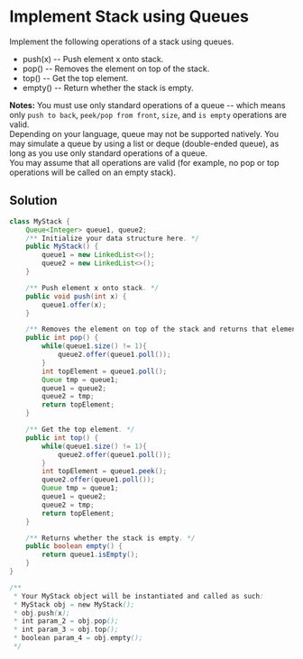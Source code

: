 # Implement Stack using Queues
Implement the following operations of a stack using queues.

+ push(x) -- Push element x onto stack.
+ pop() -- Removes the element on top of the stack.
+ top() -- Get the top element.
+ empty() -- Return whether the stack is empty.  

**Notes:**
You must use only standard operations of a queue -- which means only `push to back`, `peek/pop from front`, `size`, and `is empty` operations are valid.  
Depending on your language, queue may not be supported natively. You may simulate a queue by using a list or deque (double-ended queue), as long as you use only standard operations of a queue.  
You may assume that all operations are valid (for example, no pop or top operations will be called on an empty stack).  

## Solution
```java
class MyStack {
    Queue<Integer> queue1, queue2;
    /** Initialize your data structure here. */
    public MyStack() {
        queue1 = new LinkedList<>();
        queue2 = new LinkedList<>();
    }

    /** Push element x onto stack. */
    public void push(int x) {
        queue1.offer(x);
    }

    /** Removes the element on top of the stack and returns that element. */
    public int pop() {
        while(queue1.size() != 1){
            queue2.offer(queue1.poll());
        }
        int topElement = queue1.poll();
        Queue tmp = queue1;
        queue1 = queue2;
        queue2 = tmp;
        return topElement;
    }

    /** Get the top element. */
    public int top() {
        while(queue1.size() != 1){
            queue2.offer(queue1.poll());
        }
        int topElement = queue1.peek();
        queue2.offer(queue1.poll());
        Queue tmp = queue1;
        queue1 = queue2;
        queue2 = tmp;
        return topElement;
    }

    /** Returns whether the stack is empty. */
    public boolean empty() {
        return queue1.isEmpty();
    }
}

/**
 * Your MyStack object will be instantiated and called as such:
 * MyStack obj = new MyStack();
 * obj.push(x);
 * int param_2 = obj.pop();
 * int param_3 = obj.top();
 * boolean param_4 = obj.empty();
 */
```
